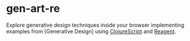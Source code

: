 # gen-art-re

Explore generative design techniques inside your browser implementing examples
from [Generative Design] using [ClojureScript] and [Reagent].

[Genarative Design]: http://www.generative-gestaltung.de
[ClojureScript]: https://clojurescript.org
[Reagent]: https://reagent-project.github.io

